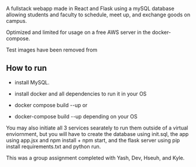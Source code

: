 A fullstack webapp made in React and Flask using a mySQL database allowing students and faculty to schedule, meet up, and exchange goods on campus.

Optimized and limited for usage on a free AWS server in the docker-compose. 

Test images have been removed from

## How to run

- install MySQL.
- install docker and all dependencies to run it in your OS

- docker compose build --up
or
- docker-compose build --up
depending on your OS

You may also initiate all 3 services searately to  run them outside of a virtual enviornment, but you will have to create the database using init.sql, the app using app.jsx and npm install + npm start, and the flask server using pip install requirements.txt and python run.

This was a group assignment completed with Yash, Dev, Hseuh, and Kyle.
